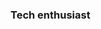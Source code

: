 ### Tech enthusiast 

<!--
**Vahy777/Vahy777** 

- 🌱 I’m currently learning Software development online, I was sharping my knowledge and skills in coding thanks to the Software development training initiated by Tech4dev, where I contribute to manage and editing some detail in a website. Right now I'm in the Numeric Orientation program and I learn some stuff, really passionnating.

- 👯 I’m looking to collaborate on any interresting project, which means basic project for the moment, I also need some recommendation regarding Cloud Program or something else. Thanks in advance

- 📫 How to reach me: anielandriam26@gmail.com

- 😄 Pronouns: She

- ⚡ Fun fact: I really love chubby person because they make me happy with their cutie faces 🐼
-->
